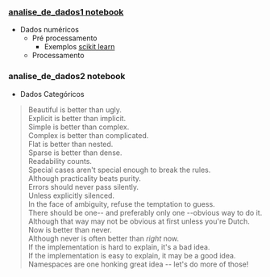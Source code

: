 ### [analise_de_dados1 notebook]
- Dados numéricos
    - Pré processamento
        - Exemplos [scikit learn]
    - Processamento
    
### analise_de_dados2 notebook
- Dados Categóricos

> Beautiful is better than ugly. \
> Explicit is better than implicit. \
> Simple is better than complex. \
> Complex is better than complicated. \
> Flat is better than nested. \
> Sparse is better than dense. \
> Readability counts. \
> Special cases aren't special enough to break the rules. \
> Although practicality beats purity. \
> Errors should never pass silently.  \
> Unless explicitly silenced. \
> In the face of ambiguity, refuse the temptation to guess. \
> There should be one-- and preferably only one --obvious way to do it. \
> Although that way may not be obvious at first unless you're Dutch. \
> Now is better than never.  \
> Although never is often better than *right* now.  \
> If the implementation is hard to explain, it's a bad idea.  \
> If the implementation is easy to explain, it may be a good idea.  \
> Namespaces are one honking great idea -- let's do more of those!  

[scikit learn]: <http://scikit-learn.org/stable/modules/generated/sklearn.preprocessing.StandardScaler.html>
[analise_de_dados1 notebook]: <https://github.com/brendasalenave/data_analysis/blob/master/analise_de_dados1.ipynb>
[analise_de_dados2 notebook]: <https://github.com/brendasalenave/data_analysis/blob/master/analise_de_dados2.ipynb>

